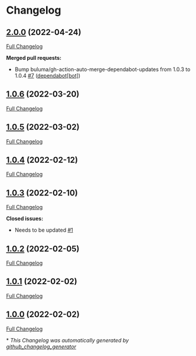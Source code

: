 # Changelog

## [2.0.0](https://github.com/buluma/ansible-role-atom/tree/2.0.0) (2022-04-24)

[Full Changelog](https://github.com/buluma/ansible-role-atom/compare/1.0.6...2.0.0)

**Merged pull requests:**

- Bump buluma/gh-action-auto-merge-dependabot-updates from 1.0.3 to 1.0.4 [\#7](https://github.com/buluma/ansible-role-atom/pull/7) ([dependabot[bot]](https://github.com/apps/dependabot))

## [1.0.6](https://github.com/buluma/ansible-role-atom/tree/1.0.6) (2022-03-20)

[Full Changelog](https://github.com/buluma/ansible-role-atom/compare/1.0.5...1.0.6)

## [1.0.5](https://github.com/buluma/ansible-role-atom/tree/1.0.5) (2022-03-02)

[Full Changelog](https://github.com/buluma/ansible-role-atom/compare/1.0.4...1.0.5)

## [1.0.4](https://github.com/buluma/ansible-role-atom/tree/1.0.4) (2022-02-12)

[Full Changelog](https://github.com/buluma/ansible-role-atom/compare/1.0.3...1.0.4)

## [1.0.3](https://github.com/buluma/ansible-role-atom/tree/1.0.3) (2022-02-10)

[Full Changelog](https://github.com/buluma/ansible-role-atom/compare/1.0.2...1.0.3)

**Closed issues:**

- Needs to be updated [\#1](https://github.com/buluma/ansible-role-atom/issues/1)

## [1.0.2](https://github.com/buluma/ansible-role-atom/tree/1.0.2) (2022-02-05)

[Full Changelog](https://github.com/buluma/ansible-role-atom/compare/1.0.1...1.0.2)

## [1.0.1](https://github.com/buluma/ansible-role-atom/tree/1.0.1) (2022-02-02)

[Full Changelog](https://github.com/buluma/ansible-role-atom/compare/1.0.0...1.0.1)

## [1.0.0](https://github.com/buluma/ansible-role-atom/tree/1.0.0) (2022-02-02)

[Full Changelog](https://github.com/buluma/ansible-role-atom/compare/c0e940edfe7b2e9c5a4f530021a78a97e1233796...1.0.0)



\* *This Changelog was automatically generated by [github_changelog_generator](https://github.com/github-changelog-generator/github-changelog-generator)*

